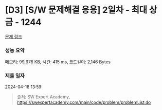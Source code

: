 # [D3] [S/W 문제해결 응용] 2일차 - 최대 상금 - 1244 

[문제 링크](https://swexpertacademy.com/main/code/problem/problemDetail.do?contestProbId=AV15Khn6AN0CFAYD) 

### 성능 요약

메모리: 99,676 KB, 시간: 415 ms, 코드길이: 2,146 Bytes

### 제출 일자

2024-04-18 13:59



> 출처: SW Expert Academy, https://swexpertacademy.com/main/code/problem/problemList.do